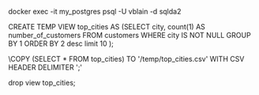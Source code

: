 docker exec -it my_postgres psql -U vblain -d sqlda2

CREATE TEMP VIEW top_cities AS (SELECT city, count(1) AS number_of_customers FROM customers WHERE city IS NOT NULL GROUP BY 1 ORDER BY 2 desc limit 10 );

\COPY (SELECT * FROM top_cities) TO '/temp/top_cities.csv' WITH CSV HEADER DELIMITER ';'

drop view top_cities;
